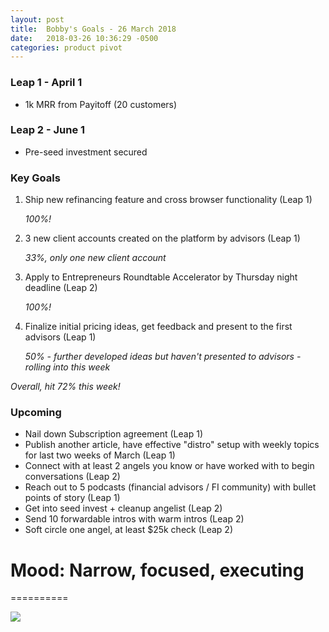 ```yaml
---
layout: post
title:  Bobby's Goals - 26 March 2018
date:   2018-03-26 10:36:29 -0500
categories: product pivot
---
```


### Leap 1 - April 1

- 1k MRR from Payitoff (20 customers)

### Leap 2 - June 1

- Pre-seed investment secured

### Key Goals

1. Ship new refinancing feature and cross browser functionality (Leap 1)

    _100%!_
1. 3 new client accounts created on the platform by advisors (Leap 1)

    _33%, only one new client account_
1. Apply to Entrepreneurs Roundtable Accelerator by Thursday night deadline (Leap 2)

    _100%!_
1. Finalize initial pricing ideas, get feedback and present to the first advisors (Leap 1)

    _50% - further developed ideas but haven't presented to advisors - rolling into this week_

_Overall, hit 72% this week!_

### Upcoming
- Nail down Subscription agreement (Leap 1)
- Publish another article, have effective "distro" setup with weekly topics for last two weeks of March (Leap 1)
- Connect with at least 2 angels you know or have worked with to begin conversations (Leap 2)
- Reach out to 5 podcasts (financial advisors / FI community) with bullet points of story (Leap 1)
- Get into seed invest + cleanup angelist (Leap 2)
- Send 10 forwardable intros with warm intros (Leap 2)
- Soft circle one angel, at least $25k check (Leap 2)

# Mood: Narrow, focused, executing
==========

![](https://media0.giphy.com/media/z6TbyMh2jjooU/giphy.gif)
